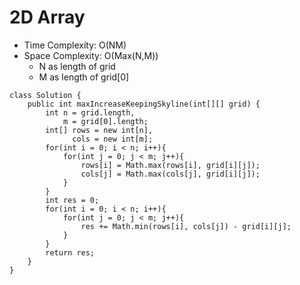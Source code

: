 # 2D Array
* Time Complexity: O(NM)
* Space Complexity: O(Max(N,M))
	* N as length of grid
	* M as length of grid[0]
```
class Solution {
    public int maxIncreaseKeepingSkyline(int[][] grid) {
        int n = grid.length,
            m = grid[0].length;
        int[] rows = new int[n],
              cols = new int[m];
        for(int i = 0; i < n; i++){
            for(int j = 0; j < m; j++){
                rows[i] = Math.max(rows[i], grid[i][j]);
                cols[j] = Math.max(cols[j], grid[i][j]);
            }
        }
        int res = 0;
        for(int i = 0; i < n; i++){
            for(int j = 0; j < m; j++){
                res += Math.min(rows[i], cols[j]) - grid[i][j];
            }
        }
        return res;
    }
}
```
